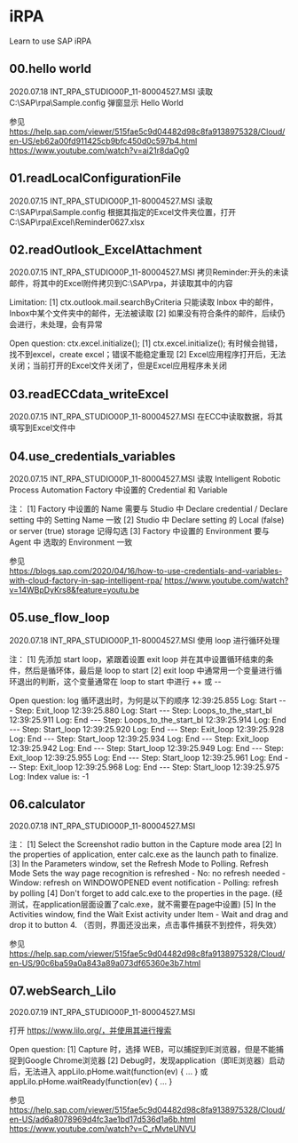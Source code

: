 # iRPA
Learn to use SAP iRPA



00.hello world
-----------------------------------------------
2020.07.18
INT_RPA_STUDIO00P_11-80004527.MSI
读取 C:\SAP\rpa\Sample.config
弹窗显示 Hello World

参见
https://help.sap.com/viewer/515fae5c9d04482d98c8fa9138975328/Cloud/en-US/eb62a00fd911425cb9bfc450d0c597b4.html
https://www.youtube.com/watch?v=ai21r8daOg0 



01.readLocalConfigurationFile
-----------------------------------------------
2020.07.15
INT_RPA_STUDIO00P_11-80004527.MSI
读取 C:\SAP\rpa\Sample.config
根据其指定的Excel文件夹位置，打开 C:\SAP\rpa\Excel\Reminder0627.xlsx



02.readOutlook_ExcelAttachment
-----------------------------------------------
2020.07.15
INT_RPA_STUDIO00P_11-80004527.MSI
拷贝Reminder:开头的未读邮件，将其中的Excel附件拷贝到C:\SAP\rpa，并读取其中的内容

Limitation: 
[1] ctx.outlook.mail.searchByCriteria 只能读取 Inbox 中的邮件，Inbox中某个文件夹中的邮件，无法被读取
[2] 如果没有符合条件的邮件，后续仍会进行，未处理，会有异常

Open question: ctx.excel.initialize();
[1] ctx.excel.initialize(); 有时候会抛错，找不到excel，create excel；错误不能稳定重现
[2] Excel应用程序打开后，无法关闭；当前打开的Excel文件关闭了，但是Excel应用程序未关闭



03.readECCdata_writeExcel
-----------------------------------------------
2020.07.15
INT_RPA_STUDIO00P_11-80004527.MSI
在ECC中读取数据，将其填写到Excel文件中



04.use_credentials_variables
-----------------------------------------------
2020.07.15
INT_RPA_STUDIO00P_11-80004527.MSI
读取 Intelligent Robotic Process Automation Factory  中设置的 Credential 和 Variable

注：
[1] Factory  中设置的 Name 需要与 Studio 中 Declare credential / Declare setting 中的 Setting Name 一致
[2] Studio 中 Declare setting 的 Local (false) or server (true) storage 记得勾选
[3] Factory  中设置的 Environment 要与 Agent 中 选取的 Environment 一致

参见  
https://blogs.sap.com/2020/04/16/how-to-use-credentials-and-variables-with-cloud-factory-in-sap-intelligent-rpa/
https://www.youtube.com/watch?v=14WBpDyKrs8&feature=youtu.be



05.use_flow_loop
-----------------------------------------------
2020.07.18
INT_RPA_STUDIO00P_11-80004527.MSI
使用 loop 进行循环处理

注：
[1] 先添加 start loop，紧跟着设置 exit loop 并在其中设置循环结束的条件，然后是循环体，最后是 loop to start
[2] exit loop 中通常用一个变量进行循环退出的判断，这个变量通常在 loop to start 中进行 ++ 或 --

Open question: log
    循环退出时，为何是以下的顺序
    12:39:25.855 Log: Start --- Step: Exit_loop
    12:39:25.880 Log: Start --- Step: Loops_to_the_start_bl
    12:39:25.911 Log: End --- Step: Loops_to_the_start_bl
    12:39:25.914 Log: End --- Step: Start_loop
    12:39:25.920 Log: End --- Step: Exit_loop
    12:39:25.928 Log: End --- Step: Start_loop
    12:39:25.934 Log: End --- Step: Exit_loop
    12:39:25.942 Log: End --- Step: Start_loop
    12:39:25.949 Log: End --- Step: Exit_loop
    12:39:25.955 Log: End --- Step: Start_loop
    12:39:25.961 Log: End --- Step: Exit_loop
    12:39:25.968 Log: End --- Step: Start_loop
    12:39:25.975 Log: Index value is: -1



06.calculator
-----------------------------------------------
2020.07.18
INT_RPA_STUDIO00P_11-80004527.MSI

注：
[1] Select the Screenshot radio button in the Capture mode area
[2] In the properties of application, enter calc.exe as the launch path to finalize.
[3] In the Parameters window, set the Refresh Mode to Polling.
    Refresh Mode
    Sets the way page recognition is refreshed
    - No: no refresh needed
    - Window: refresh on WINDOWOPENED event notification
    - Polling: refresh by polling
[4] Don't forget to add calc.exe to the properties in the page. (经测试，在application层面设置了calc.exe，就不需要在page中设置)
[5] In the Activities window, find the Wait Exist activity under Item - Wait and drag and drop it to button 4. （否则，界面还没出来，点击事件捕获不到控件，将失效）

参见
https://help.sap.com/viewer/515fae5c9d04482d98c8fa9138975328/Cloud/en-US/90c6ba59a0a843a89a073df65360e3b7.html



07.webSearch_Lilo
-----------------------------------------------
2020.07.19
INT_RPA_STUDIO00P_11-80004527.MSI

打开 https://www.lilo.org/，并使用其进行搜索

Open question:
[1] Capture 时，选择 WEB，可以捕捉到IE浏览器，但是不能捕捉到Google Chrome浏览器
[2] Debug时，发现application（即IE浏览器）启动后，无法进入 appLilo.pHome.wait(function(ev) { ... } 或 appLilo.pHome.waitReady(function(ev) { ... }

参见
https://help.sap.com/viewer/515fae5c9d04482d98c8fa9138975328/Cloud/en-US/ad6a8078969d4fc3ae1bd17d536d1a6b.html 
https://www.youtube.com/watch?v=C_rMvteUNVU 